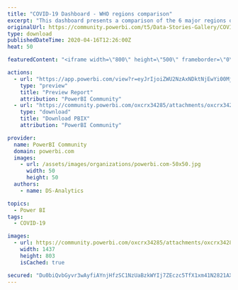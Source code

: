```yaml
---
title: "COVID-19 Dashboard - WHO regions comparison"
excerpt: "This dashboard presents a comparison of the 6 major regions of the world, according to the World Health Organization (WHO) breakdown. The data"
originalUrl: https://community.powerbi.com/t5/Data-Stories-Gallery/COVID-19-Dashboard-WHO-regions-comparison/m-p/1030887
type: download
publishedDateTime: 2020-04-16T12:26:00Z
heat: 50

featuredContent: "<iframe width=\"800\" height=\"500\" frameborder=\"0\" src=\"https://app.powerbi.com/view?r=eyJrIjoiZWU2NzAxNDktNjEwYi00MjAzLTk5MzAtOGEwMWIyMzJlNDY1IiwidCI6IjY5YTIyYmE4LTdmNzYtNGYyZi04M2NmLTk5NTJjODRjZGEwNyJ9\"></iframe>"

actions:
  - url: "https://app.powerbi.com/view?r=eyJrIjoiZWU2NzAxNDktNjEwYi00MjAzLTk5MzAtOGEwMWIyMzJlNDY1IiwidCI6IjY5YTIyYmE4LTdmNzYtNGYyZi04M2NmLTk5NTJjODRjZGEwNyJ9"
    type: "preview"
    title: "Preview Report"
    attribution: "PowerBI Community"
  - url: "https://community.powerbi.com/oxcrx34285/attachments/oxcrx34285/DataStoriesGallery/3778/2/COVID-19_Dashboard.pbix"
    type: "download"
    title: "Download PBIX"
    attribution: "PowerBI Community"

provider:
  name: PowerBI Community
  domain: powerbi.com
  images:
    - url: /assets/images/organizations/powerbi.com-50x50.jpg
      width: 50
      height: 50
  authors:
    - name: DS-Analytics

topics:
  - Power BI
tags:
  - COVID-19

images:
  - url: https://community.powerbi.com/oxcrx34285/attachments/oxcrx34285/DataStoriesGallery/3778/1/CODI-19%20Dashboard.png
    width: 1437
    height: 803
    isCached: true

secured: "Du0biQvbGyvr3wAyfiAYnjHfzSC1NzUaBzkWYIj7ZEczc5TfX1xm41N2821AXitacwaEGknq1R3ZwHFvQ6ehNe/RgC1LvOxPsnmc4zIUzqNU20q6tK2JkUmWa1/an2LEMVuiDsBXSSJdPpAzhAfZJuW7i9GNBCDue8h6rQ1V8HuGxUUX/tWXQ8SCQJ68UNf9bAWe8PB50ibSzs4+GRtYnFEE8EFywTpC0SR4+3N8Rg5YLE62LZmqDtcit3eKDRKa+blVBZZCgNNi+e77Fe7WrDG61akhn7NKOENO2y0Ha5n8uHx/PblLLiGftpSwxcyZLQX09w0mld6N6rV5rX7AT1VY0uPWGfIOlHdR5JeqwoMC3CseTBlGTIHysUnTXSWs6lgtkxkAhk1/lcmoiGe36A==;p3GHNvLv73SzTOr9Q9zeMA=="
---
```


